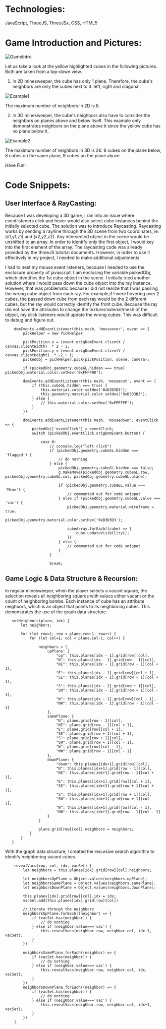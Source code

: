 <h1>
Technologies:
</h1>

JavaScript, ThreeJS, ThreeJSx, CSS, HTML5

<h1>
Game Introduction and Pictures:
</h1>

![GameIntro](assets/game_intro.png)
 
Let us take a look at the yellow highlighted cubes in the following pictures. Both are taken from a top-down view. 

1. In 2D minesweeper, the cube has only 1 plane. Therefore, the cube's neighbors are only the cubes next to it: left, right and diagonal.

![Example1](assets/example1.png)

The maximum number of neighbors in 2D is 8. 

2. In 3D minesweeper, the cube's neighbors also have to consider the neighbors on planes above and below itself. This example only demonstrates neighbors on the plane above it since the yellow cube has no plane below it. 

![Example2](assets/example2.png)

The maximum number of neighbors in 3D is 26: 9 cubes on the plane below, 8 cubes on the same plane, 9 cubes on the plane above. 


Have Fun!

<h1>
Code Snippets:
</h1>

<h2>
User Interface & RayCasting: 
</h2>

Because I was developing a 3D game, I ran into an issue where eventlisteners click and hover would also select cube instances behind the initially selected cube. The solution was to introduce Raycasting. Raycasting works by sending a ray/line through the 3D scene from two coordinates, ie: (x1,y1,z1) and (x2,y2,z2). Any intersected object in the scene would be unshifted to an array. In order to identify only the first object, I would key into the first element of the array. The raycasting code was already provided by the threeJS tutorial documents. However, in order to use it effectively in my project, I needed to make additional adjustments. 

I had to nest my mouse event listeners, because I needed to use the enclosure property of javascript. I am enclosing the variable pickedObj, which identifies the 1st cube object in the scene. I initially tried another solution where I would pass down the cube object into the ray instance. However, that was problematic because I did not realize that I was passing the wrong cube object from each ray. For example,if I were hovering over 2 cubes, the passed down cube from each ray would be the 2 different cubes, but the ray would correctly identify the front cube. Because the ray did not have the attributes to change the texture/material/mesh of the object, my click listeners would update the wrong cubes. This was difficult to debug and figure out.  

```
    domEvents.addEventListener(this.mesh, 'mouseover', event => {
        pickHelper = new PickHelper

        pickPosition.x = (event.origDomEvent.clientX / canvas.clientWidth)  * 2 - 1;
        pickPosition.y = (event.origDomEvent.clientY / canvas.clientHeight)  * -2 + 1;
        pickedObj = pickHelper.pick(pickPosition, scene, camera);

        if (pickedObj.geometry.cubeGL.hidden === true) pickedObj.material.color.setHex('0xFFFF00');

        domEvents.addEventListener(this.mesh, 'mouseout', event => {
            if (this.cubeGL.hidden === true) {
                this.material.color.setHex('0xD3D3D3');
                this.geometry.material.color.setHex('0xD3D3D3');
            } else {
                // this.material.color.setHex('0xFFFFFF');
            }
        })

        domEvents.addEventListener(this.mesh, 'mousedown', eventClick => {
            pickedObj['eventClick'] = eventClick;
            switch (pickedObj.eventClick.origDomEvent.button) {

                case 0:
                    // console.log("left click")
                    if (pickedObj.geometry.cubeGL.hidden === 'flagged') {
                        // do nothing
                    } else {
                        pickedObj.geometry.cubeGL.hidden === false;
                        g.makeMove(pickedObj.geometry.cubeGL.row, pickedObj.geometry.cubeGL.col, pickedObj.geometry.cubeGL.plane);
                        
                        if (pickedObj.geometry.cubeGL.value === 'Mine') {
                            // commented out for code snippet
                        } else if (pickedObj.geometry.cubeGL.value === 'vac') { 
                            pickedObj.geometry.material.wireframe = true;
                            pickedObj.geometry.material.color.setHex('0xD3D3D3');
                            
                            cubeArray.forEach((cube) => {
                                cube.updateVisibility();
                            })
                        } else {
                            // commented out for code snippet
                        }
                    }

                    break;
```
<h2>
Game Logic & Data Structure & Recursion:
</h2>

 In regular minesweeper, when the player selects a vacant square, the selection reveals all neighboring squares with values either vacant or the count of neighboring bombs. Each instance of cube has an attribute neighbors, which is an object that points to its neighboring cubes. This demonstrates the use of the graph data structure. 
 
 ```
    setNeighbors(plane, idx) {
        let neighbors;
        
        for (let row=1; row < plane.row-1; row++) {
            for (let col=1; col < plane.col-1; col++) { 

                neighbors = {
                    upPlane: {
                        "up": this.planes[idx - 1].grid[row][col],
                        "N": this.planes[idx - 1].grid[row - 1][col],
                        "NE": this.planes[idx - 1].grid[row - 1][col + 1],
                        "E": this.planes[idx - 1].grid[row][col + 1],
                        "SE": this.planes[idx - 1].grid[row + 1][col + 1],
                        "S": this.planes[idx - 1].grid[row + 1][col],
                        "SW": this.planes[idx - 1].grid[row + 1][col - 1],
                        "W": this.planes[idx - 1].grid[row][col - 1],
                        "NW": this.planes[idx - 1].grid[row - 1][col - 1]
                    },
                    samePlane: {
                        "N": plane.grid[row - 1][col],
                        "NE": plane.grid[row - 1][col + 1],
                        "E": plane.grid[row][col + 1],
                        "SE": plane.grid[row + 1][col + 1],
                        "S": plane.grid[row + 1][col],
                        "SW": plane.grid[row + 1][col - 1],
                        "W": plane.grid[row][col - 1],
                        "NW": plane.grid[row - 1][col - 1]
                    },
                    downPlane: {
                        "down": this.planes[idx+1].grid[row][col],
                        "N": this.planes[idx+1].grid[row - 1][col],
                        "NE": this.planes[idx+1].grid[row - 1][col + 1],
                        "E": this.planes[idx+1].grid[row][col + 1],
                        "SE": this.planes[idx+1].grid[row + 1][col + 1],
                        "S": this.planes[idx+1].grid[row + 1][col],
                        "SW": this.planes[idx+1].grid[row + 1][col - 1],
                        "W": this.planes[idx+1].grid[row][col - 1],
                        "NW": this.planes[idx+1].grid[row - 1][col - 1]
                    }
                }
                
                plane.grid[row][col].neighbors = neighbors;
            }
        }
    }
```

With the graph data structure, I created the recursive search algorithm to identify neighboring vacant cubes. 

```
    revealVacs(row, col, idx, vacSet) {
        let neighbors = this.planes[idx].grid[row][col].neighbors;

        let neighborsUpPlane = Object.values(neighbors.upPlane);
        let neighborsSamePlane = Object.values(neighbors.samePlane);
        let neighborsDownPlane = Object.values(neighbors.downPlane);

        this.planes[idx].grid[row][col].idx = idx;
        vacSet.add(this.planes[idx].grid[row][col])

        // iterate through the neighbors
        neighborsUpPlane.forEach((neighbor) => {
            if (vacSet.has(neighbor)) { 
                // do nothing
            } else if (neighbor.value==='vac') {
                this.revealVacs(neighbor.row, neighbor.col, idx-1, vacSet);
            }
        })

        neighborsSamePlane.forEach((neighbor) => {
            if (vacSet.has(neighbor)) {
                // do nothing
            } else if (neighbor.value==='vac') {
                this.revealVacs(neighbor.row, neighbor.col, idx, vacSet);
            }
        })
        neighborsDownPlane.forEach((neighbor) => {
            if (vacSet.has(neighbor)) {
                // do nothing
            } else if (neighbor.value==='vac') {
                this.revealVacs(neighbor.row, neighbor.col, idx+1, vacSet);
            }
        })
    }
```